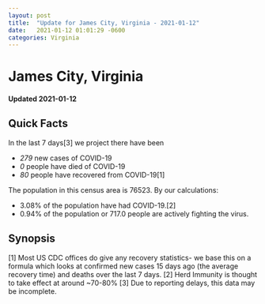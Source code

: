 ```yaml
---
layout: post
title:  "Update for James City, Virginia - 2021-01-12"
date:   2021-01-12 01:01:29 -0600
categories: Virginia
---
```


# James City, Virginia
#### Updated 2021-01-12

## Quick Facts

In the last 7 days[3] we project there have been
- *279* new cases of COVID-19
- *0* people have died of COVID-19
- *80* people have recovered from COVID-19[1]

The population in this census area is 76523. By our calculations:
- 3.08% of the population have had COVID-19.[2]
- 0.94% of the population or 717.0 people are actively fighting the virus.

## Synopsis




[1] Most US CDC offices do give any recovery statistics- we base this on a formula which looks at confirmed new cases
15 days ago (the average recovery time) and deaths over the last 7 days.
[2] Herd Immunity is thought to take effect at around ~70-80%
[3] Due to reporting delays, this data may be incomplete. 
    